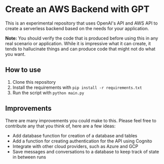 # Create an AWS Backend with GPT

This is an experimental repository that uses OpenAI's API and AWS API to create a serverless backend based on the needs for your application.

**Note:** You should verify the code that is produced before using this in any real scenario or application. While it is impressive what it can create, it tends to hallucinate things and can produce code that might not do what you want.

## How to use

1. Clone this repository
2. Install the requirements with `pip install -r requirements.txt`
3. Run the script with `python main.py`

## Improvements

There are many improvements you could make to this. Please feel free to contribute any that you think of, here are a few ideas:

- Add database function for creation of a database and tables
- Add a function for creating authentication for the API using Cognito
- Integrate with other cloud providers, such as Azure and GCP
- Save messages and conversations to a database to keep track of state in between runs
